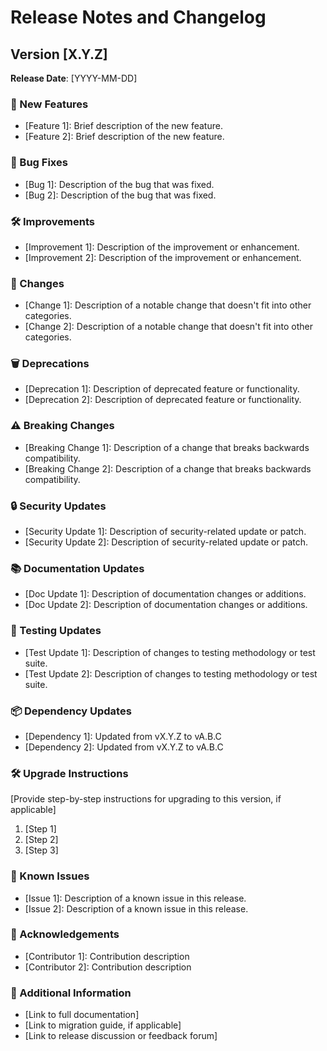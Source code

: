 # Release Notes and Changelog

## Version [X.Y.Z]

**Release Date**: [YYYY-MM-DD]

### 🚀 New Features
- [Feature 1]: Brief description of the new feature.
- [Feature 2]: Brief description of the new feature.

### 🐛 Bug Fixes
- [Bug 1]: Description of the bug that was fixed.
- [Bug 2]: Description of the bug that was fixed.

### 🛠 Improvements
- [Improvement 1]: Description of the improvement or enhancement.
- [Improvement 2]: Description of the improvement or enhancement.

### 🔧 Changes
- [Change 1]: Description of a notable change that doesn't fit into other categories.
- [Change 2]: Description of a notable change that doesn't fit into other categories.

### 🗑 Deprecations
- [Deprecation 1]: Description of deprecated feature or functionality.
- [Deprecation 2]: Description of deprecated feature or functionality.

### ⚠️ Breaking Changes
- [Breaking Change 1]: Description of a change that breaks backwards compatibility.
- [Breaking Change 2]: Description of a change that breaks backwards compatibility.

### 🔒 Security Updates
- [Security Update 1]: Description of security-related update or patch.
- [Security Update 2]: Description of security-related update or patch.

### 📚 Documentation Updates
- [Doc Update 1]: Description of documentation changes or additions.
- [Doc Update 2]: Description of documentation changes or additions.

### 🧪 Testing Updates
- [Test Update 1]: Description of changes to testing methodology or test suite.
- [Test Update 2]: Description of changes to testing methodology or test suite.

### 📦 Dependency Updates
- [Dependency 1]: Updated from vX.Y.Z to vA.B.C
- [Dependency 2]: Updated from vX.Y.Z to vA.B.C

### 🛠 Upgrade Instructions
[Provide step-by-step instructions for upgrading to this version, if applicable]

1. [Step 1]
2. [Step 2]
3. [Step 3]

### 🐞 Known Issues
- [Issue 1]: Description of a known issue in this release.
- [Issue 2]: Description of a known issue in this release.

### 🙏 Acknowledgements
- [Contributor 1]: Contribution description
- [Contributor 2]: Contribution description

### 🔗 Additional Information
- [Link to full documentation]
- [Link to migration guide, if applicable]
- [Link to release discussion or feedback forum]
